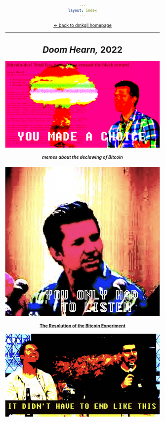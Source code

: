 ```yaml
---
layout: index
---
```


<style>body{max-width:500px;margin:auto;padding:10px;text-align:center;}h1,h5{text-align:center;}img{max-width:100%;}</style>

<p><a href="/">← back to dmkgll homepage</a></p>

---


# *Doom Hearn,* 2022

![Doom Hearn](/assets/doomhearn1.png)
##### memes about the declawing of Bitcoin

![Doom Hearn](/assets/doomhearn2.png)

#### [The Resolution of the Bitcoin Experiment](https://blog.plan99.net/the-resolution-of-the-bitcoin-experiment-dabb30201f7)

![Doom Hearn](/assets/doomhearn3.png)
